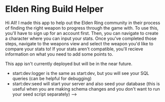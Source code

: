 # Elden Ring Build Helper

Hi All! I made this app to help out the Elden Ring community in their process of finding the right weapon to progress through the game with. To use this, you'll have to sign up for an account first. Then, you can navigate to create a character where you can input your stats. Once you've completed those steps, navigate to the weapons view and select the weapon you'd like to compare your stats to! If your stats aren't compatible, you'll recieve information on what you need to add some points to.

This app isn't currently deployed but will be in the near future.

<!-- start:dev will both start your server and build your client side files using webpack -->
- start:dev:logger is the same as start:dev, but you will see your SQL queries (can be helpful for debugging)
- start:dev:seed will start your server and also seed your database (this is useful when you are making schema changes and you don't want to run your seed script separately) -->

<!-- ### Heroku

1.  Set up the [Heroku command line tools][heroku-cli]
2.  `heroku login`
3.  Add a git remote for heroku:

[heroku-cli]: https://devcenter.heroku.com/articles/heroku-cli

- **If you are creating a new app...**

  1.  `heroku create` or `heroku create your-app-name` if you have a
      name in mind.
  2.  `heroku config:set JWT=<your secret here!>` to set a secret for JWT signing

Database Setup

3.  `heroku addons:create heroku-postgresql:hobby-dev` to add
    ("provision") a postgres database to your heroku dyno (This creates your production database)

4.  `heroku config:set SEED=true` to get heroku to sync and seed your database

5.  note everytime your app restarts, the database tables will be dropped and re-created. To avoid this you can `config:unset SEED`

- **If you already have a Heroku app...**

  1.  `heroku git:remote your-app-name` You'll need to be a
      collaborator on the app.

Now, you should be deployed! -->
